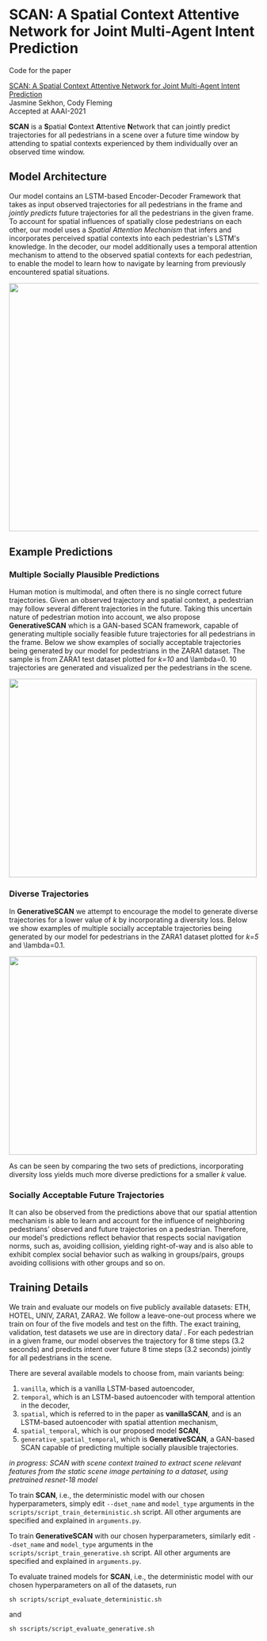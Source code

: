 # SCAN: A Spatial Context Attentive Network for Joint Multi-Agent Intent Prediction

Code for the paper

[SCAN: A Spatial Context Attentive Network for Joint Multi-Agent Intent Prediction](https://arxiv.org/abs/2102.00109)\
Jasmine Sekhon, Cody Fleming \
Accepted at AAAI-2021 

**SCAN** is a **S**patial **C**ontext **A**ttentive **N**etwork that can jointly predict trajectories for all pedestrians in a scene over a future time window by attending to spatial contexts experienced by them individually over an observed time window. 

## Model Architecture

Our model contains an LSTM-based Encoder-Decoder Framework that takes as input observed trajectories for all pedestrians in the frame and <em> jointly predicts </em> future trajectories for all the pedestrians in the given frame. To account for spatial influences of spatially close pedestrians on each other, our model uses a <em> Spatial Attention Mechanism </em> that infers and incorporates perceived spatial contexts into each pedestrian's LSTM's knowledge. In the decoder, our model additionally uses a temporal attention mechanism to attend to the observed spatial contexts for each pedestrian, to enable the model to learn how to navigate by learning from previously encountered spatial situations. 

<img src = https://github.com/coordinated-systems-lab/AAAI-21-Submission/blob/master/model.png width="1000" height="500">

## Example Predictions

### Multiple Socially Plausible Predictions
Human motion is multimodal, and often there is no single correct future trajectories. Given an observed trajectory and spatial context, a pedestrian may follow several different trajectories in the future. Taking this uncertain nature of pedestrian motion into account, we also propose **GenerativeSCAN** which is a GAN-based SCAN framework, capable of generating multiple socially feasible future trajectories for all pedestrians in the frame. Below we show examples of socially acceptable trajectories being generated by our model for pedestrians in the ZARA1 dataset. The sample is from ZARA1 test dataset plotted for <em>k=10</em> and \lambda=0. 10 trajectories are generated and visualized per the pedestrians in the scene.


  <img src = https://github.com/coordinated-systems-lab/AAAI-21-Submission/blob/master/plots/10-0.0-zara1/movie.gif width="500" height="400"> 
  
 
 ### Diverse Trajectories
In **GenerativeSCAN** we attempt to encourage the model to generate diverse trajectories for a lower value of <em>k</em> by incorporating a diversity loss. Below we show examples of multiple socially acceptable trajectories being generated by our model for pedestrians in the ZARA1 dataset plotted for <em>k=5</em> and \lambda=0.1. 
  
  <img src = https://github.com/coordinated-systems-lab/AAAI-21-Submission/blob/master/plots/5-0.1-zara1/movie.gif width="500" height="400"> 
  
As can be seen by comparing the two sets of predictions, incorporating diversity loss yields much more diverse predictions for a smaller <em>k</em> value. 

### Socially Acceptable Future Trajectories 
It can also be observed from the predictions above that our spatial attention mechanism is able to learn and account for the influence of neighboring pedestrians' observed and future trajectories on a pedestrian. Therefore, our model's predictions reflect behavior that respects social navigation norms, such as, avoiding collision, yielding right-of-way and is also able to exhibit complex social behavior such as walking in groups/pairs, groups avoiding collisions with other groups and so on. 

## Training Details

We train and evaluate our models on five publicly available datasets: ETH, HOTEL, UNIV, ZARA1, ZARA2. We follow a leave-one-out process where we train on four of the five models and test on the fifth. The exact training, validation, test datasets we use are in directory data/ . For each pedestrian in a given frame, our model observes the trajectory for 8 time steps (3.2 seconds) and predicts intent over future 8 time steps (3.2 seconds) jointly for all pedestrians in the scene.

There are several available models to choose from, main variants being:
1. `vanilla`, which is a vanilla LSTM-based autoencoder,
2. `temporal`, which is an LSTM-based autoencoder with temporal attention in the decoder, 
3. `spatial`, which is referred to in the paper as **vanillaSCAN**, and is an LSTM-based autoencoder with spatial attention mechanism, 
4. `spatial_temporal`, which is our proposed model **SCAN**, 
5. `generative_spatial_temporal`, which is **GenerativeSCAN**, a GAN-based SCAN capable of predicting multiple socially plausible trajectories. 

<em> in progress: SCAN with scene context trained to extract scene relevant features from the static scene image pertaining to a dataset, using pretrained resnet-18 model </em>

To train **SCAN**, i.e., the deterministic model with our chosen hyperparameters, simply edit `--dset_name` and `model_type` arguments in the `scripts/script_train_deterministic.sh` script. 
All other arguments are specified and explained in `arguments.py`. 

To train **GenerativeSCAN** with our chosen hyperparameters, similarly edit `--dset_name` and `model_type` arguments in the `scripts/script_train_generative.sh` script. 
All other arguments are specified and explained in `arguments.py`.

To evaluate trained models for **SCAN**, i.e., the deterministic model with our chosen hyperparameters on all of the datasets, run

```
sh scripts/script_evaluate_deterministic.sh 
```
and 

```
sh sscripts/script_evaluate_generative.sh
```









